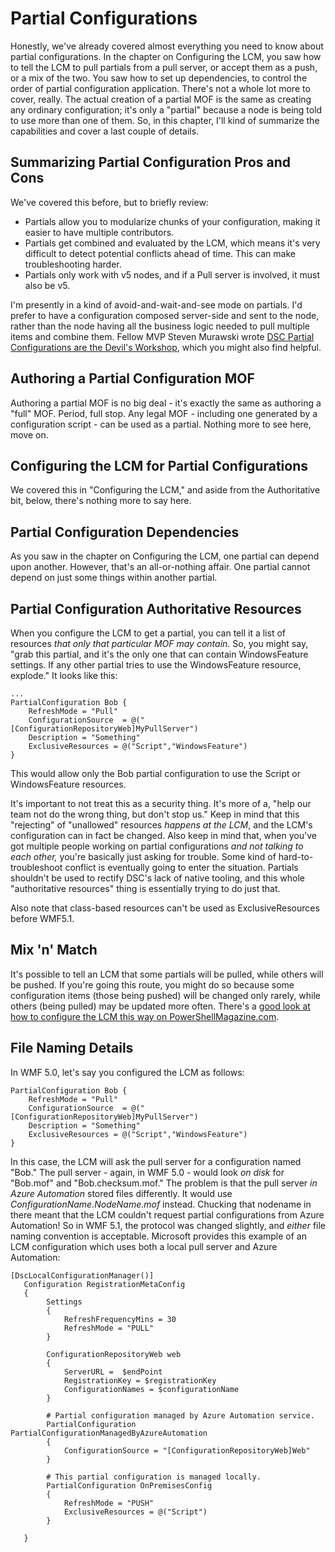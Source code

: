 # Partial Configurations
Honestly, we've already covered almost everything you need to know about partial configurations. In the chapter on Configuring the LCM, you saw how to tell the LCM to pull partials from a pull server, or accept them as a push, or a mix of the two. You saw how to set up dependencies, to control the order of partial configuration application. There's not a whole lot more to cover, really. The actual creation of a partial MOF is the same as creating any ordinary configuration; it's only a "partial" because a node is being told to use more than one of them. So, in this chapter, I'll kind of summarize the capabilities and cover a last couple of details.

## Summarizing Partial Configuration Pros and Cons
We've covered this before, but to briefly review:

* Partials allow you to modularize chunks of your configuration, making it easier to have multiple contributors.
* Partials get combined and evaluated by the LCM, which means it's very difficult to detect potential conflicts ahead of time. This can make troubleshooting harder.
* Partials only work with v5 nodes, and if a Pull server is involved, it must also be v5.

I'm presently in a kind of avoid-and-wait-and-see mode on partials. I'd prefer to have a configuration composed server-side and sent to the node, rather than the node having all the business logic needed to pull multiple items and combine them. Fellow MVP Steven Murawski wrote [DSC Partial Configurations are the Devil's Workshop](http://stevenmurawski.com/powershell/2016/03/dsc-partial-configurations-are-the-devil's-workshop/), which you might also find helpful.

## Authoring a Partial Configuration MOF
Authoring a partial MOF is no big deal - it's exactly the same as authoring a "full" MOF. Period, full stop. Any legal MOF - including one generated by a configuration script - can be used as a partial. Nothing more to see here, move on.

## Configuring the LCM for Partial Configurations
We covered this in "Configuring the LCM," and aside from the Authoritative bit, below, there's nothing more to say here.

## Partial Configuration Dependencies
As you saw in the chapter on Configuring the LCM, one partial can depend upon another. However, that's an all-or-nothing affair. One partial cannot depend on just some things within another partial.

## Partial Configuration Authoritative Resources
When you configure the LCM to get a partial, you can tell it a list of resources _that only that particular MOF may contain_. So, you might say, "grab this partial, and it's the only one that can contain WindowsFeature settings. If any other partial tries to use the WindowsFeature resource, explode." It looks like this:

```
...
PartialConfiguration Bob {
	RefreshMode = "Pull"
	ConfigurationSource  = @("[ConfigurationRepositoryWeb]MyPullServer")
	Description = "Something"
	ExclusiveResources = @("Script","WindowsFeature") 
}
```

This would allow only the Bob partial configuration to use the Script or WindowsFeature resources.

It's important to not treat this as a security thing. It's more of a, "help our team not do the wrong thing, but don't stop us." Keep in mind that this "rejecting" of "unallowed" resources _happens at the LCM_, and the LCM's configuration can in fact be changed. Also keep in mind that, when you've got multiple people working on partial configurations _and not talking to each other,_ you're basically just asking for trouble. Some kind of hard-to-troubleshoot conflict is eventually going to enter the situation. Partials shouldn't be used to rectify DSC's lack of native tooling, and this whole "authoritative resources" thing is essentially trying to do just that.

Also note that class-based resources can't be used as ExclusiveResources before WMF5.1.

## Mix 'n' Match
It's possible to tell an LCM that some partials will be pulled, while others will be pushed. If you're going this route, you might do so because some configuration items (those being pushed) will be changed only rarely, while others (being pulled) may be updated more often. There's a [good look at how to configure the LCM this way on PowerShellMagazine.com](http://www.powershellmagazine.com/2015/02/20/mixed-refresh-mode-support-for-dsc-partial-configurations/). 

## File Naming Details
In WMF 5.0, let's say you configured the LCM as follows:

```
PartialConfiguration Bob {
	RefreshMode = "Pull"
	ConfigurationSource  = @("[ConfigurationRepositoryWeb]MyPullServer")
	Description = "Something"
	ExclusiveResources = @("Script","WindowsFeature") 
}
```

In this case, the LCM will ask the pull server for a configuration named "Bob." The pull server - again, in WMF 5.0 - would look _on disk_ for "Bob.mof" and "Bob.checksum.mof." The problem is that the pull server _in Azure Automation_ stored files differently. It would use _ConfigurationName.NodeName.mof_ instead. Chucking that nodename in there meant that the LCM couldn't request partial configurations from Azure Automation! So in WMF 5.1, the protocol was changed slightly, and _either_ file naming convention is acceptable. Microsoft provides this example of an LCM configuration which uses both a local pull server and Azure Automation:

```
[DscLocalConfigurationManager()]
   Configuration RegistrationMetaConfig
   {
        Settings
        {
            RefreshFrequencyMins = 30
            RefreshMode = "PULL"            
        }

        ConfigurationRepositoryWeb web
        {
            ServerURL =  $endPoint
            RegistrationKey = $registrationKey
            ConfigurationNames = $configurationName
        }

        # Partial configuration managed by Azure Automation service.
        PartialConfiguration PartialConfigurationManagedByAzureAutomation
        {
            ConfigurationSource = "[ConfigurationRepositoryWeb]Web"   
        }

        # This partial configuration is managed locally.
        PartialConfiguration OnPremisesConfig
        {
            RefreshMode = "PUSH"
            ExclusiveResources = @("Script")
        }

   }
   ```
   
   

